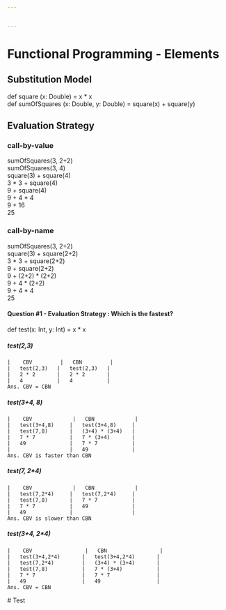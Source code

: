 ```yaml
---


---
```


<h1 id="functional-programming---elements">Functional Programming - Elements</h1>
<h2 id="substitution-model">Substitution Model</h2>
<p>def square (x: Double) = x * x<br>
def sumOfSquares (x: Double, y: Double) = square(x) + square(y)</p>
<h2 id="evaluation-strategy">Evaluation Strategy</h2>
<h3 id="call-by-value">call-by-value</h3>
<p>sumOfSquares(3, 2+2)<br>
sumOfSquares(3, 4)<br>
square(3) + square(4)<br>
3 * 3 + square(4)<br>
9 + square(4)<br>
9 + 4 * 4<br>
9 + 16<br>
25</p>
<h3 id="call-by-name">call-by-name</h3>
<p>sumOfSquares(3, 2+2)<br>
square(3) + square(2+2)<br>
3 * 3 + square(2+2)<br>
9 + square(2+2)<br>
9 + (2+2) * (2+2)<br>
9 + 4 * (2+2)<br>
9 + 4 * 4<br>
25</p>
<h4 id="question-1---evaluation-strategy--which-is-the-fastest">Question #1 - Evaluation Strategy : Which is the fastest?</h4>
<p>def test(x: Int, y: Int) = x * x</p>
<h5 id="test23">test(2,3)</h5>
<pre><code>|	CBV			|	CBN			|
|	test(2,3)	|	test(2,3)	|
|	2 * 2		|	2 * 2		|
|	4			|	4			|
Ans. CBV = CBN
</code></pre>
<h5 id="test34-8">test(3+4, 8)</h5>
<pre><code>|	CBV				|	CBN				|
|	test(3+4,8)		|	test(3+4,8)		|
|	test(7,8)		|	(3+4) * (3+4)	|
|	7 * 7			|	7 * (3+4)		|
|	49				|	7 * 7			|
|					|	49				|
Ans. CBV is faster than CBN
</code></pre>
<h5 id="test7-24">test(7, 2*4)</h5>
<pre><code>|	CBV				|	CBN				|
|	test(7,2*4)		|	test(7,2*4)		|
|	test(7,8)		|	7 * 7			|
|	7 * 7			|	49				|
|	49				|					|
Ans. CBV is slower than CBN
</code></pre>
<h5 id="test34-24">test(3+4, 2*4)</h5>
<pre><code>|	CBV					|	CBN					|
|	test(3+4,2*4)		|	test(3+4,2*4)		|
|	test(7,2*4)			|	(3+4) * (3+4)		|
|	test(7,8)			|	7 * (3+4)			|
|	7 * 7				|	7 * 7				|
|	49					|	49					|
Ans. CBV = CBN	
</code></pre>
# Test
<!--stackedit_data:
eyJoaXN0b3J5IjpbLTE2MTc1NTg4NThdfQ==
-->